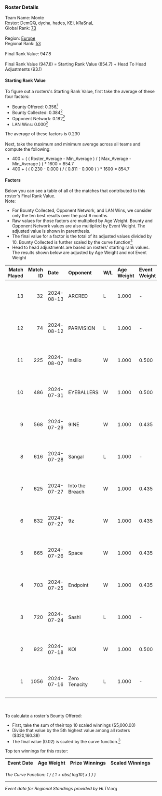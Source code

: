 ### Roster Details<br />
Team Name: Monte<br />
Roster: DemQQ, dycha, hades, KEi, kRaSnaL<br />
Global Rank: [73](../standings_global_2024_08_14.md)<br />
<br />
Region: [Europe]( ../standings_europe_2024_08_14.md)<br />
Regional Rank: [53]( ../standings_europe_2024_08_14.md)<br />
<br />
Final Rank Value:  947.8<br />
<br />
Final Rank Value (947.8) = Starting Rank Value (854.7) + Head To Head Adjustments (93.1)<br />

#### Starting Rank Value<br />
To figure out a rosters's Starting Rank Value, first take the average of these four factors:<br />
- Bounty Offered: 0.356[<sup>1</sup>](#table2)
- Bounty Collected: 0.384[<sup>2</sup>](#table1)
- Opponent Network: 0.182[<sup>2</sup>](#table1)
- LAN Wins: 0.000[<sup>2</sup>](#table1)

The average of these factors is 0.230<br />
<br />
Next, take the maximum and minimum average across all teams and compute the following:<br />
- 400 + ( ( Roster_Average - Min_Average ) / ( Max_Average - Min_Average ) ) * 1600 = 854.7
- 400 + ( ( 0.230 - 0.000 ) / ( 0.811 - 0.000 ) ) * 1600 = 854.7


#### Factors<br />
Below you can see a table of all of the matches that contributed to this roster's Final Rank Value.<br />
Note:<br />

- For Bounty Collected, Opponent Network, and LAN Wins, we consider only the ten best results over the past 6 months.
- Raw values for those factors are multiplied by Age Weight. Bounty and Opponent Network values are also multiplied by Event Weight. The adjusted value is shown in parenthesis.
- The final value for a factor is the total of its adjusted values divided by 10. Bounty Collected is further scaled by the curve function[<sup>3</sup>](#curveFunction)
- Head to head adjustments are based on rosters' starting rank values. The results shown below are adjusted by Age Weight and not Event Weight
<span id="table1"></span><br />


| Match Played | Match ID | Date       | Opponent        | W/L | Age Weight | Event Weight | Bounty Collected | Opponent Network | LAN Wins  | H2H Adj. | Roster                              |
| -: | -: | :- | :- | :- | :- | :- | :- | :- | :- | -: | :- |
|           13 |       32 | 2024-08-13 | ARCRED          | L   | 1.000      | -            | -                | -                | -         |   -14.75 | DemQQ, dycha, hades, KEi, kRaSnaL   |
|           12 |       74 | 2024-08-12 | PARIVISION      | L   | 1.000      | -            | -                | -                | -         |    -9.75 | dycha, hades, KEi, kRaSnaL, STYKO   |
|           11 |      225 | 2024-08-07 | Insilio         | W   | 1.000      | 0.500        | 0.021 (0.010)    | 0.505 (0.252)    | 0 (0.000) |    13.62 | DemQQ, dycha, hades, kRaSnaL, STYKO |
|           10 |      486 | 2024-07-31 | EYEBALLERS      | W   | 1.000      | 0.500        | 0.005 (0.002)    | 0.614 (0.307)    | 0 (0.000) |     8.56 | DemQQ, dycha, hades, kRaSnaL, STYKO |
|            9 |      568 | 2024-07-29 | 9INE            | W   | 1.000      | 0.435        | 0.022 (0.010)    | 0.557 (0.242)    | 0 (0.000) |    16.88 | DemQQ, dycha, hades, kRaSnaL, STYKO |
|            8 |      616 | 2024-07-28 | Sangal          | L   | 1.000      | -            | -                | -                | -         |    -4.96 | DemQQ, dycha, hades, kRaSnaL, STYKO |
|            7 |      625 | 2024-07-27 | Into the Breach | W   | 1.000      | 0.435        | 0.002 (0.001)    | 0.346 (0.150)    | 0 (0.000) |    11.49 | DemQQ, dycha, hades, kRaSnaL, STYKO |
|            6 |      632 | 2024-07-27 | 9z              | W   | 1.000      | 0.435        | 0.408 (0.177)    | 0.591 (0.257)    | 0 (0.000) |    30.22 | DemQQ, dycha, hades, kRaSnaL, STYKO |
|            5 |      665 | 2024-07-26 | Space           | W   | 1.000      | 0.435        | 0.005 (0.002)    | 0.445 (0.193)    | 0 (0.000) |    15.52 | DemQQ, dycha, hades, kRaSnaL, STYKO |
|            4 |      703 | 2024-07-25 | Endpoint        | W   | 1.000      | 0.435        | 0.042 (0.018)    | 0.591 (0.257)    | 0 (0.000) |    15.10 | DemQQ, dycha, hades, kRaSnaL, STYKO |
|            3 |      720 | 2024-07-24 | Sashi           | L   | 1.000      | -            | -                | -                | -         |    -5.40 | DemQQ, dycha, hades, kRaSnaL, STYKO |
|            2 |      922 | 2024-07-18 | KOI             | W   | 1.000      | 0.500        | 0.053 (0.027)    | 0.319 (0.159)    | 0 (0.000) |    23.44 | DemQQ, dycha, hades, kRaSnaL, STYKO |
|            1 |     1056 | 2024-07-16 | Zero Tenacity   | L   | 1.000      | -            | -                | -                | -         |    -6.88 | DemQQ, dycha, hades, kRaSnaL, STYKO |

<br />
<span id="table2"></span><br />
To calculate a roster's Bounty Offered:<br />

- First, take the sum of their top 10 scaled winnings ($5,000.00)
- Divide that value by the 5th highest value among all rosters ($320,160.38)
- The final value (0.02) is scaled by the curve function.[<sup>3</sup>](#curveFunction)

Top ten winnings for this roster:<br />

| Event Date | Age Weight | Prize Winnings | Scaled Winnings |
| :- | -: | :- | :- |


<span id="curveFunction"></span>_The Curve Function: 1 / ( 1 + abs( log10( x ) ) )_<br />

---
_Event data for Regional Standings provided by HLTV.org_<br />
